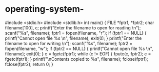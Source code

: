 # operating-system-
#include <stdio.h>
#include <stdlib.h>
int main()
{
	FILE *fptr1, *fptr2;
	char filename[100], c;
	printf("Enter the filename to open for reading \n");
	scanf("%s", filename);
	fptr1 = fopen(filename, "r");
	if (fptr1 == NULL)
	{
		printf("Cannot open file %s \n", filename);
		exit(0);
	}
	printf("Enter the filename to open for writing \n");
	scanf("%s", filename);
	fptr2 = fopen(filename, "w");
	if (fptr2 == NULL)
	{
		printf("Cannot open file %s \n", filename);
		exit(0);
	}
	c = fgetc(fptr1);
	while (c != EOF)
	{
		fputc(c, fptr2);
		c = fgetc(fptr1);
	}
	printf("\nContents copied to %s", filename);
	fclose(fptr1);
	fclose(fptr2);
	return 0;
}
